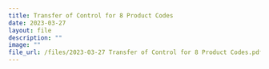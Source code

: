 ```yaml
---
title: Transfer of Control for 8 Product Codes
date: 2023-03-27
layout: file
description: ""
image: ""
file_url: /files/2023-03-27 Transfer of Control for 8 Product Codes.pdf
---
```

